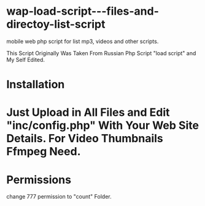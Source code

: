 # wap-load-script---files-and-directoy-list-script
mobile web php script for list mp3, videos and other scripts.

This Script Originally Was Taken From Russian Php Script "load script" and My Self Edited.


Installation
================
Just Upload in All Files and Edit "inc/config.php" With Your Web Site Details. 
For Video Thumbnails Ffmpeg Need. 
================

Permissions
===============
change 777 permission to "count" Folder.
